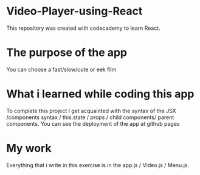 # Video-Player-using-React
  This repository was created with codecademy to learn React.
# The purpose of the app
  You can choose a fast/slow/cute or eek film
# What i learned while coding this app
  To complete this project I get acquainted with the syntax of the JSX /components syntax / this.state / props / child components/ parent components.
You can see the deployment of the app at github pages

# My work

Everything that i write in this exercise is in the app.js / Video.js / Menu.js.
